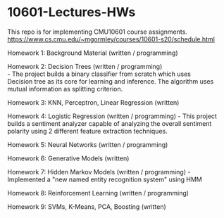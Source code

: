 # 10601-Lectures-HWs             


This repo is for implementing CMU10601 course assignments.                                                                                                                 
https://www.cs.cmu.edu/~mgormley/courses/10601-s20/schedule.html    

Homework 1: Background Material (written / programming)<br />

Homework 2: Decision Trees (written / programming)<br />
	- The project builds a binary classifier from scratch which uses<br />
 	Decision tree as its core for learning and inference.
  	The algorithm uses mutual information as splitting criterion.
   
Homework 3: KNN, Perceptron, Linear Regression (written)

Homework 4: Logistic Regression (written / programming)
	- This project builds a sentiment analyzer capable of analyzing
 	the overall sentiment polarity using 2 different feature 
  	extraction techniques.
   
Homework 5: Neural Networks (written / programming)                                                                                                                

Homework 6: Generative Models (written)                                                                                                                

Homework 7: Hidden Markov Models (written / programming)
	- Implemented a "new named entity recognition system" using HMM
 
Homework 8: Reinforcement Learning (written / programming)

Homework 9: SVMs, K-Means, PCA, Boosting (written)                                                                                                                
